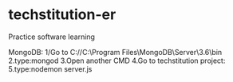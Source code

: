 # techstitution-er
Practice software learning

MongoDB:
1/Go to C://C:\Program Files\MongoDB\Server\3.6\bin
2.type:mongod
3.Open another CMD
4.Go to techstitution project:
5.type:nodemon server.js
